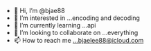 - 👋 Hi, I’m @bjae88
- 👀 I’m interested in ...encoding and decoding 
- 🌱 I’m currently learning ...api
- 💞️ I’m looking to collaborate on ...everything 
- 📫 How to reach me ...bjaelee88@icloud.com

<!---
bjae88/bjae88 is a ✨ special ✨ repository because its `README.md` (this file) appears on your GitHub profile.
You can click the Preview link to take a look at your changes.
--->
